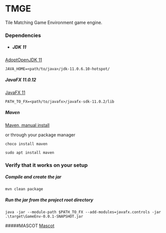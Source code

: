 # TMGE

Tile Matching Game Environment game engine.

### Dependencies

- ##### JDK 11

[AdoptOpenJDK 11](https://adoptopenjdk.net/?variant=openjdk11)

```JAVA_HOME=<path/to/java>/jdk-11.0.6.10-hotspot/```

##### JavaFX 11.0.12

[JavaFX 11](https://gluonhq.com/products/javafx/)

```PATH_TO_FX=<path/to/javafx>/javafx-sdk-11.0.2/lib```

##### Maven

[Maven, manual install](https://maven.apache.org/install.html)

or through your package manager

```choco install maven```

```sudo apt install maven``` 


### Verify that it works on your setup

##### Compile and create the jar	

```mvn clean package```

##### Run the jar from the project root directory

```java -jar --module-path $PATH_TO_FX --add-modules=javafx.controls -jar .\target\GameEnv-0.0.1-SNAPSHOT.jar```

#####MASCOT 
[Mascot](https://lh4.ggpht.com/DZBSRMasGop5vYRaBbM6uR_3-2ZxAtTMyCaSaiSz_jK2Hp_OHJG4hgkrvpz9Duqb_6ky=h310-rw)
